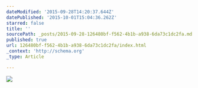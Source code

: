 ```yaml
---
dateModified: '2015-09-28T14:20:37.644Z'
datePublished: '2015-10-01T15:04:36.262Z'
starred: false
title: ''
sourcePath: _posts/2015-09-28-126480bf-f562-4b1b-a938-6da73c1dc2fa.md
published: true
url: 126480bf-f562-4b1b-a938-6da73c1dc2fa/index.html
_context: 'http://schema.org'
_type: Article

---
```

![](https://the-grid-user-content.s3-us-west-2.amazonaws.com/08144f30-b26f-4aa6-ac9c-aed3293e4e65.jpg)